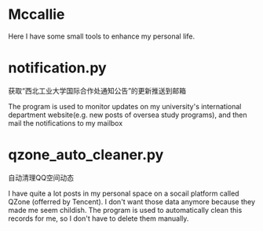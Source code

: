 # Mccallie

Here I have some small tools to enhance my personal life.


# notification.py
获取“西北工业大学国际合作处通知公告”的更新推送到邮箱

The program is used to monitor updates on my university's international department website(e.g. new posts of oversea study programs), and then mail the notifications to my mailbox


# qzone_auto_cleaner.py
自动清理QQ空间动态

I have quite a lot posts in my personal space on a socail platform called QZone (offerred by Tencent).
I don't want those data anymore because they made me seem childish.
The program is used to automatically clean this records for me, so I don't have to delete them manually.



